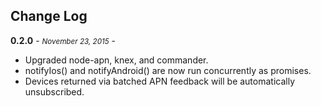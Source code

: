 ## Change Log

**0.2.0** - <small>_November 23, 2015_</small> -

* Upgraded node-apn, knex, and commander.
* notifyIos() and notifyAndroid() are now run concurrently as promises.
* Devices returned via batched APN feedback will be automatically unsubscribed.
